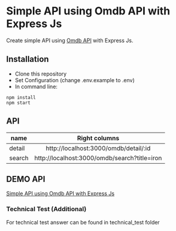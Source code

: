# Simple API using Omdb API with Express Js
Create simple API using [Omdb API](https://www.omdbapi.com/) with Express Js.

## Installation
* Clone this repository
* Set Configuration (change .env.example to .env)
* In command line:
```
npm install
npm start
```

## API

| name  | Right columns |
| ------------- |:-------------:|
| detail      | http://localhost:3000/omdb/detail/:id       |
| search      | http://localhost:3000/omdb/search?title=iron|

## DEMO API
[Simple API using Omdb API with Express Js](https://task-be.vercel.app/omdb/search?title=iron)

### Technical Test (Additional)
For technical test answer can be found in technical_test folder
